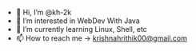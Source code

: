 - 👋 Hi, I’m @kh-2k
- 👀 I’m interested in WebDev With Java
- 🌱 I’m currently learning Linux, Shell, etc
- 📫 How to reach me -> krishnahrithik00@gmail.com

<!---
kh-2k/kh-2k is a ✨ special ✨ repository because its `README.md` (this file) appears on your GitHub profile.
You can click the Preview link to take a look at your changes.
--->
